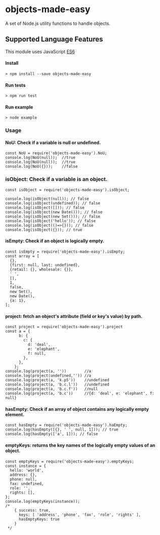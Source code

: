 # objects-made-easy
A set of Node.js utility functions to handle objects.
## Supported Language Features
This module uses JavaScript [ES6](https://github.com/lukehoban/es6features)

#### Install
```
> npm install --save objects-made-easy 
```
#### Run tests
```
> npm run test 
```
#### Run example
```
> node example 
```

### Usage

#### NoU: Check if a variable is null or undefined.
````
const NoU = require('objects-made-easy').NoU;
console.log(NoU(null));  //true
console.log(NoU(null));  //true
console.log(NoU({}));    //false
````
### isObject: Check if a variable is an object.
````
const isObject = require('objects-made-easy').isObject;

console.log(isObject(null)); // false
console.log(isObject(undefined)); // false
console.log(isObject([])); // false
console.log(isObject(new Date())); // false
console.log(isObject(new Set())); // false
console.log(isObject('hello')); // false
console.log(isObject(()=>{})); // false
console.log(isObject({})); // true
````
#### isEmpty: Check if an object is logically empty. 
````
const isEmpty = require('objects-made-easy').isEmpty;
const array = [
  {},
  {first: null, last: undefined},
  {retail: {}, wholesale: {}},
  ' ',
  [],
  1,
  false,
  new Set(),
  new Date(),
  {a: 1},
];
````
#### project: fetch an object's attribute (field or key's value) by path. 
````
const project = require('objects-made-easy').project
const a = {
      b: {
        c: {
          d: 'deal',
          e: 'elephant',
          f: null,
        },
      },
    };
console.log(project(a, ''))        //a
console.log(project(undefined,'')) //a
console.log(project(a, 'k.p5'))    //undefined
console.log(project(a, 'b.c.l'))   //undefined
console.log(project(a, 'b.c.f'))   //null
console.log(project(a, 'b.c'))     //{d: 'deal', e: 'elephant', f: null}    
````


#### hasEmpty: Check if an array of object contains any logically empty element. 
````
const hasEmpty = require('objects-made-easy').haEmpty;
console.log(hasEmpty([{}, ' ', null, 1])); // true
console.log(hasEmpty(['a', 1])); // false
```` 
#### emptyKeys: returns the key names of the logically empty values of an object.
````
const emptyKeys = require('objects-made-easy').emptyKeys;
const instance = {
  hello: 'world',
  address: {},
  phone: null,
  fax: undefined,
  role: '',
  rights: [],
};
console.log(emptyKeys(instance));
/*
    { success: true,
      keys: [ 'address', 'phone', 'fax', 'role', 'rights' ],
      hasEmptyKeys: true
    }
 */
````

